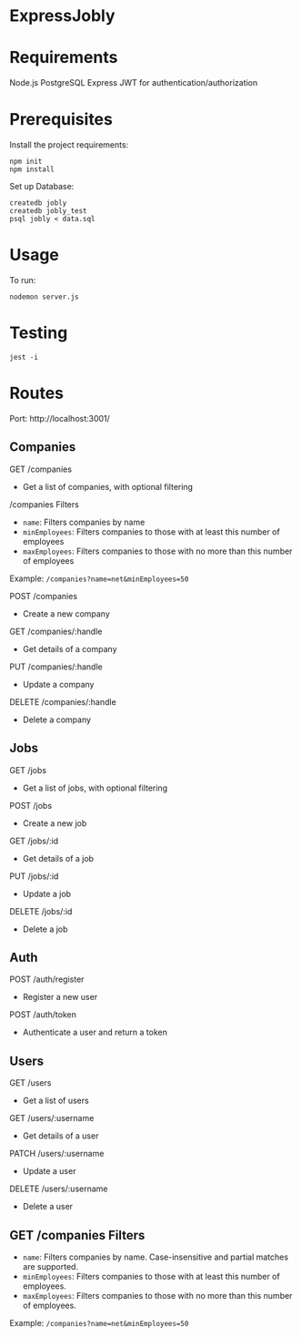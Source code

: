 # ExpressJobly

# Requirements 

Node.js
PostgreSQL
Express
JWT for authentication/authorization

# Prerequisites

Install the project requirements:

```
npm init
npm install
```

Set up Database: 

```
createdb jobly
createdb jobly_test
psql jobly < data.sql
```
# Usage

To run:
```
nodemon server.js
```

# Testing

```
jest -i
```

# Routes

Port: http://localhost:3001/

## Companies

GET /companies
- Get a list of companies, with optional filtering

/companies Filters

- `name`: Filters companies by name
- `minEmployees`: Filters companies to those with at least this number of employees
- `maxEmployees`: Filters companies to those with no more than this number of employees

Example: `/companies?name=net&minEmployees=50`

POST /companies
- Create a new company

GET /companies/:handle
- Get details of a company

PUT /companies/:handle
- Update a company

DELETE /companies/:handle
- Delete a company

## Jobs

GET /jobs
- Get a list of jobs, with optional filtering

POST /jobs
- Create a new job

GET /jobs/:id
- Get details of a job

PUT /jobs/:id
- Update a job 

DELETE /jobs/:id
- Delete a job 

## Auth

POST /auth/register
- Register a new user

POST /auth/token 
- Authenticate a user and return a token

## Users

GET /users
- Get a list of users

GET /users/:username
- Get details of a user

PATCH /users/:username
- Update a user

DELETE /users/:username
- Delete a user

## GET /companies Filters

- `name`: Filters companies by name. Case-insensitive and partial matches are supported.
- `minEmployees`: Filters companies to those with at least this number of employees.
- `maxEmployees`: Filters companies to those with no more than this number of employees.

Example: `/companies?name=net&minEmployees=50`
